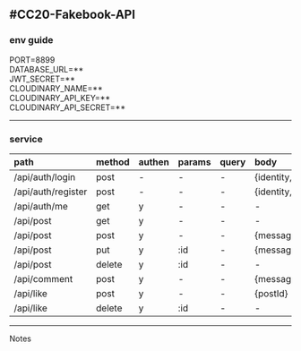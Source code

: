 #CC20-Fakebook-API
---
### env guide  
PORT=8899  
DATABASE_URL=**  
JWT_SECRET=**  
CLOUDINARY_NAME=**   
CLOUDINARY_API_KEY=**  
CLOUDINARY_API_SECRET=**  

---
### service

|path |method |authen |params |query |body |  
|:-- |:-- |:-- |:-- |:-- |:-- |
|/api/auth/login|post|-|-|-|{identity,password}
|/api/auth/register|post|-|-|-|{identity,firstName,lastName,password,confirmPassword}
|/api/auth/me|get|y|-|-|-|
|/api/post|get|y|-|-|-|
|/api/post|post|y|-|-|{message, image(file)}
|/api/post|put|y|:id|-|{message, image(file)}
|/api/post|delete|y|:id|-|-
|/api/comment|post|y|-|-|{message, postId}
|/api/like|post|y|-|-|{postId}
|/api/like|delete|y|:id|-|-

---
Notes